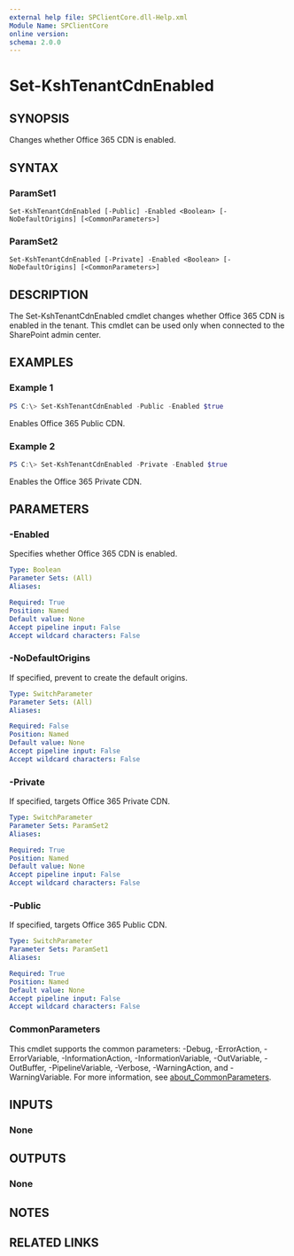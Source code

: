 ```yaml
---
external help file: SPClientCore.dll-Help.xml
Module Name: SPClientCore
online version:
schema: 2.0.0
---
```


# Set-KshTenantCdnEnabled

## SYNOPSIS
Changes whether Office 365 CDN is enabled.

## SYNTAX

### ParamSet1
```
Set-KshTenantCdnEnabled [-Public] -Enabled <Boolean> [-NoDefaultOrigins] [<CommonParameters>]
```

### ParamSet2
```
Set-KshTenantCdnEnabled [-Private] -Enabled <Boolean> [-NoDefaultOrigins] [<CommonParameters>]
```

## DESCRIPTION
The Set-KshTenantCdnEnabled cmdlet changes whether Office 365 CDN is enabled in the tenant.
This cmdlet can be used only when connected to the SharePoint admin center.

## EXAMPLES

### Example 1
```powershell
PS C:\> Set-KshTenantCdnEnabled -Public -Enabled $true
```

Enables Office 365 Public CDN.

### Example 2
```powershell
PS C:\> Set-KshTenantCdnEnabled -Private -Enabled $true
```

Enables the Office 365 Private CDN.

## PARAMETERS

### -Enabled
Specifies whether Office 365 CDN is enabled.

```yaml
Type: Boolean
Parameter Sets: (All)
Aliases:

Required: True
Position: Named
Default value: None
Accept pipeline input: False
Accept wildcard characters: False
```

### -NoDefaultOrigins
If specified, prevent to create the default origins.

```yaml
Type: SwitchParameter
Parameter Sets: (All)
Aliases:

Required: False
Position: Named
Default value: None
Accept pipeline input: False
Accept wildcard characters: False
```

### -Private
If specified, targets Office 365 Private CDN.

```yaml
Type: SwitchParameter
Parameter Sets: ParamSet2
Aliases:

Required: True
Position: Named
Default value: None
Accept pipeline input: False
Accept wildcard characters: False
```

### -Public
If specified, targets Office 365 Public CDN.

```yaml
Type: SwitchParameter
Parameter Sets: ParamSet1
Aliases:

Required: True
Position: Named
Default value: None
Accept pipeline input: False
Accept wildcard characters: False
```

### CommonParameters
This cmdlet supports the common parameters: -Debug, -ErrorAction, -ErrorVariable, -InformationAction, -InformationVariable, -OutVariable, -OutBuffer, -PipelineVariable, -Verbose, -WarningAction, and -WarningVariable. For more information, see [about_CommonParameters](http://go.microsoft.com/fwlink/?LinkID=113216).

## INPUTS

### None

## OUTPUTS

### None

## NOTES

## RELATED LINKS
